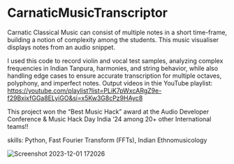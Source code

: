 # CarnaticMusicTranscriptor
Carnatic Classical Music can consist of multiple notes in a short time-frame, building a notion of complexity among the students. This music visualiser displays notes from an audio snippet.

I used this code to record violin and vocal test samples, analyzing complex frequencies in Indian Tanpura, harmonies, and string behavior, while also handling edge cases to ensure accurate transcription for multiple octaves, polyphony, and imperfect notes.
Output videos in thie YouTube playlist: https://youtube.com/playlist?list=PLiK7pWxcARgZ9e-f29BxjxfGGa8ELyiGO&si=x5Kw3G8cPz9HAyc8  

This project won the “Best Music Hack” award at the Audio Developer Conference & Music Hack Day India ‘24 among 20+ other International teams!!

skills: Python, Fast Fourier Transform (FFTs), Indian Ethnomusicology

![Screenshot 2023-12-01 172026](https://github.com/GovindaMadhava/CarnaticMusicTranscriptor/assets/89211107/ca986241-e324-4c51-b9f9-ba51b58c9b99)
<Screenshot from an output video>

